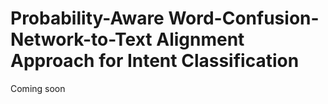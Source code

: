 # Probability-Aware Word-Confusion-Network-to-Text Alignment Approach for Intent Classification

Coming soon
